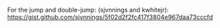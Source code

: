 For the jump and double-jump: (sjvnnings and kwhitejr): https://gist.github.com/sjvnnings/5f02d2f2fc417f3804e967daa73cccfd
